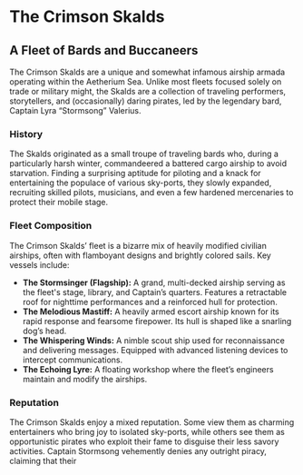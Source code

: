 # The Crimson Skalds

## A Fleet of Bards and Buccaneers

The Crimson Skalds are a unique and somewhat infamous airship armada operating within the Aetherium Sea. Unlike most fleets focused solely on trade or military might, the Skalds are a collection of traveling performers, storytellers, and (occasionally) daring pirates, led by the legendary bard, Captain Lyra “Stormsong” Valerius.

### History

The Skalds originated as a small troupe of traveling bards who, during a particularly harsh winter, commandeered a battered cargo airship to avoid starvation. Finding a surprising aptitude for piloting and a knack for entertaining the populace of various sky-ports, they slowly expanded, recruiting skilled pilots, musicians, and even a few hardened mercenaries to protect their mobile stage.

### Fleet Composition

The Crimson Skalds’ fleet is a bizarre mix of heavily modified civilian airships, often with flamboyant designs and brightly colored sails. Key vessels include:

*   **The Stormsinger (Flagship):** A grand, multi-decked airship serving as the fleet's stage, library, and Captain’s quarters. Features a retractable roof for nighttime performances and a reinforced hull for protection.
*   **The Melodious Mastiff:** A heavily armed escort airship known for its rapid response and fearsome firepower. Its hull is shaped like a snarling dog’s head.
*   **The Whispering Winds:** A nimble scout ship used for reconnaissance and delivering messages. Equipped with advanced listening devices to intercept communications.
*   **The Echoing Lyre:** A floating workshop where the fleet’s engineers maintain and modify the airships.

### Reputation

The Crimson Skalds enjoy a mixed reputation. Some view them as charming entertainers who bring joy to isolated sky-ports, while others see them as opportunistic pirates who exploit their fame to disguise their less savory activities. Captain Stormsong vehemently denies any outright piracy, claiming that their 